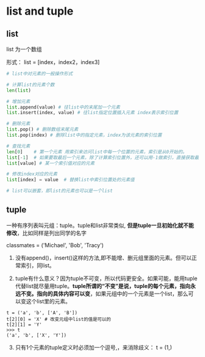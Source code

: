 # list and tuple

## list

list 为一个数组

形式：   list = [index，index2，index3]

```python
# list中对元素的一般操作形式

# 计算list的元素个数
len(list)  

# 增加元素
list.append(value) # 往list中的末尾加一个元素
list.insert(index, value) # 往list指定位置插入元素 index表示索引位置

# 删除元素
list.pop() # 删除数组末尾元素
list.pop(index) # 删除list中的指定元素，index为该元素的索引位置

# 查找元素
len[0]    # 第一个元素 用索引来访问list中每一个位置的元素，索引是从0开始的。
list[-1]  # 如果要取最后一个元素，除了计算索引位置外，还可以用-1做索引，直接获取最后一个元素： 取列表中的最后一个元素
list[value] # 某一个索引值对应的元素

# 修改index对应的元素
list[index] = value  # 替换list中索引位置处的元素值

# list可以嵌套，即list的元素也可以是一个list
```

## tuple

一种有序列表叫元组：tuple。tuple和list非常类似, **但是tuple一旦初始化就不能修改**，比如同样是列出同学的名字

classmates = ('Michael', 'Bob', 'Tracy')

1. 没有append()，insert()这样的方法,即不能增、删元组里面的元素。但可以正常索引，同list。

2. tuple有什么意义？因为tuple不可变，所以代码更安全。如果可能，能用tuple代替list就尽量用tuple。**tuple所谓的“不变”是说，tuple的每个元素，指向永远不变。指向的具体内容可以变**，如果元组中的一个元素是一个list，那么可以变这个list里的元素。

```PY
t = ('a', 'b', ['A', 'B'])
t[2][0] = 'X' # 改变元组中list的值是可以的
t[2][1] = 'Y'
>>> t
('a', 'b', ['X', 'Y'])
```

3. 只有1个元素的tuple定义时必须加一个逗号,，来消除歧义： t = (1,)
